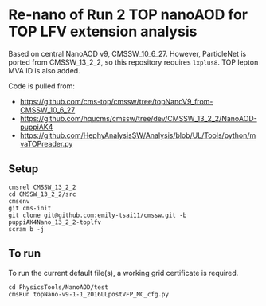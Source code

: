 # Re-nano of Run 2 TOP nanoAOD for TOP LFV extension analysis

Based on central NanoAOD v9, CMSSW_10_6_27. However, ParticleNet is ported from CMSSW_13_2_2, so this repository requires `lxplus8`. TOP lepton MVA ID is also added.

Code is pulled from:
- https://github.com/cms-top/cmssw/tree/topNanoV9_from-CMSSW_10_6_27
- https://github.com/hqucms/cmssw/tree/dev/CMSSW_13_2_2/NanoAOD-puppiAK4
- https://github.com/HephyAnalysisSW/Analysis/blob/UL/Tools/python/mvaTOPreader.py

## Setup
```
cmsrel CMSSW_13_2_2
cd CMSSW_13_2_2/src
cmsenv
git cms-init
git clone git@github.com:emily-tsai11/cmssw.git -b puppiAK4Nano_13_2_2-toplfv
scram b -j
```

## To run
To run the current default file(s), a working grid certificate is required.
```
cd PhysicsTools/NanoAOD/test
cmsRun topNano-v9-1-1_2016ULpostVFP_MC_cfg.py
```

